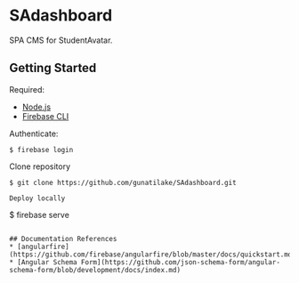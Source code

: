 # SAdashboard
SPA CMS for StudentAvatar.

## Getting Started
Required:
* [Node.js](https://nodejs.org/en/)
* [Firebase CLI](https://www.npmjs.com/package/firebase-tools)

Authenticate:
```
$ firebase login
```
Clone repository
```
$ git clone https://github.com/gunatilake/SAdashboard.git

Deploy locally
```
$ firebase serve
```

## Documentation References
* [angularfire](https://github.com/firebase/angularfire/blob/master/docs/quickstart.md)
* [Angular Schema Form](https://github.com/json-schema-form/angular-schema-form/blob/development/docs/index.md)
